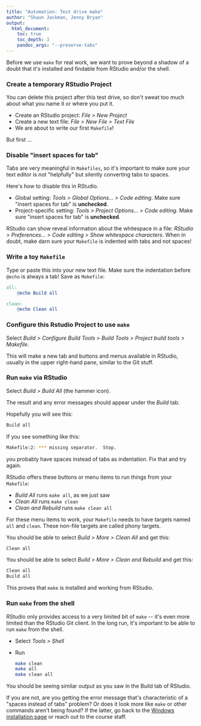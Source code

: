 ```yaml
---
title: "Automation: Test drive make"
author: "Shaun Jackman, Jenny Bryan"
output:
  html_document:
    toc: true
    toc_depth: 3
    pandoc_args: "--preserve-tabs"
---
```


Before we use `make` for real work, we want to prove beyond a shadow of a doubt that it's installed and findable from RStudio and/or the shell.

### Create a temporary RStudio Project

You can delete this project after this test drive, so don't sweat too much about what you name it or where you put it.

  * Create an RStudio project: *File > New Project*
  * Create a new text file: *File > New File > Text File*
  * We are about to write our first `Makefile`!
  
But first ...

### Disable "insert spaces for tab"

Tabs are very meaningful in `Makefiles`, so it's important to make sure your text editor is not "helpfully" but silently converting tabs to spaces.

Here's how to disable this in RStudio.

  * Global setting: *Tools > Global Options... > Code editing*. Make sure "insert spaces for tab" is __unchecked__.
  * Project-specific setting: *Tools > Project Options... > Code editing*. Make sure "insert spaces for tab" is __unchecked__.
  
RStudio can show reveal information about the whitespace in a file: *RStudio > Preferences... > Code editing > Show whitespace characters*. When in doubt, make darn sure your `Makefile` is indented with tabs and not spaces!
  
### Write a toy `Makefile`

Type or paste this into your new text file. Make sure the indentation before `@echo` is always a tab! Save as `Makefile`:
  
```makefile
all:
	@echo Build all

clean:
	@echo Clean all
```

### Configure this Rstudio Project to use `make`

Select *Build > Configure Build Tools > Build Tools > Project build tools > Makefile*.

This will make a new tab and buttons and menus available in RStudio, usually in the upper right-hand pane, similar to the Git stuff.

### Run `make` via RStudio

Select *Build > Build All* (the hammer icon).

The result and any error messages should appear under the *Build* tab.

Hopefully you will see this:

```sh
Build all
```

If you see something like this:

```sh
Makefile:2: *** missing separator.  Stop.
```
you probably have spaces instead of tabs as indentation. Fix that and try again.

RStudio offers these buttons or menu items to run things from your `Makefile`:

  * *Build All* runs `make all`, as we just saw
  * *Clean All* runs `make clean`
  * *Clean and Rebuild* runs `make clean all`

For these menu items to work, your `Makefile` needs to have targets named `all` and `clean`. These non-file targets are called phony targets.

You should be able to select *Build > More > Clean All* and get this:

```sh
Clean all
```

You should be able to select *Build > More > Clean and Rebuild* and get this:

```sh
Clean all
Build all
```

This proves that `make` is installed and working from RStudio.

### Run `make` from the shell

RStudio only provides access to a very limited bit of `make` -- it's even more limited than the RStudio Git client. In the long run, it's important to be able to run `make` from the shell.

  * Select *Tools > Shell*
  * Run

	```sh
	make clean
	make all
	make clean all
	```

You should be seeing similar output as you saw in the Build tab of RStudio.

If you are not, are you getting the error message that's characteristic of a "spaces instead of tabs" problem? Or does it look more like `make` or other commands aren't being found? If the latter, go back to the [Windows installation page](automation02_windows.html) or reach out to the course staff.